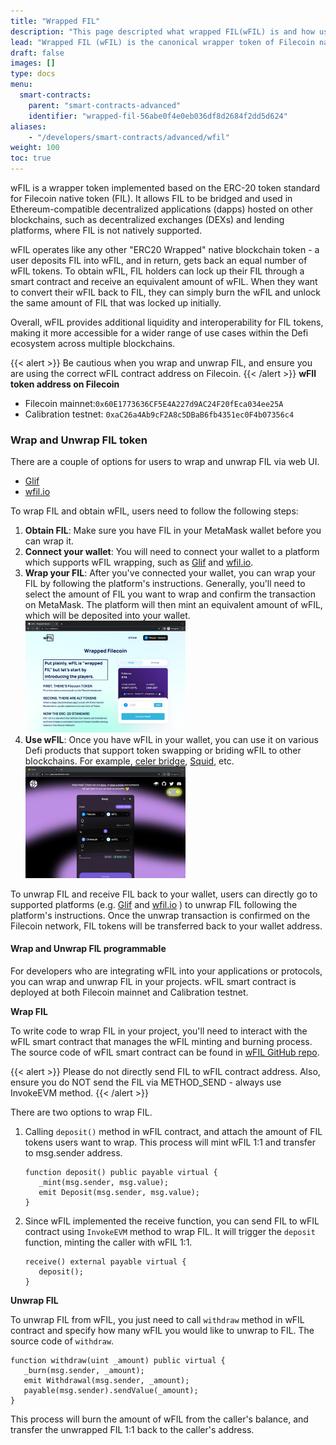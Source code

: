```yaml
---
title: "Wrapped FIL"
description: "This page descripted what wrapped FIL(wFIL) is and how users & developers can use it."
lead: "Wrapped FIL (wFIL) is the canonical wrapper token of Filecoin native token(FIL) and it features a 1:1 peg ratio to FIL."
draft: false
images: []
type: docs
menu:
  smart-contracts:
    parent: "smart-contracts-advanced"
    identifier: "wrapped-fil-56abe0f4e0eb036df8d2684f2dd5d624"
aliases:
    - "/developers/smart-contracts/advanced/wfil"
weight: 100
toc: true
---
```


wFIL is a wrapper token implemented based on the ERC-20 token standard for Filecoin native token (FIL). It allows FIL to be bridged and used in Ethereum-compatible decentralized applications (dapps) hosted on other blockchains, such as decentralized exchanges (DEXs) and lending platforms, where FIL is not natively supported.

wFIL operates like any other "ERC20 Wrapped" native blockchain token - a user deposits FIL into wFIL, and in return, gets back an equal number of wFIL tokens. To obtain wFIL, FIL holders can lock up their FIL through a smart contract and receive an equivalent amount of wFIL. When they want to convert their wFIL back to FIL, they can simply burn the wFIL and unlock the same amount of FIL that was locked up initially.

Overall, wFIL provides additional liquidity and interoperability for FIL tokens, making it more accessible for a wider range of use cases within the Defi ecosystem across multiple blockchains.

{{< alert >}} Be cautious when you wrap and unwrap FIL, and ensure you are using the correct wFIL contract address on Filecoin.
{{< /alert >}}
**wFIl token address on Filecoin**

  - Filecoin mainnet:`0x60E1773636CF5E4A227d9AC24F20fEca034ee25A`
  - Calibration testnet: `0xaC26a4Ab9cF2A8c5DBaB6fb4351ec0F4b07356c4`

### Wrap and Unwrap FIL token
There are a couple of options for users to wrap and unwrap FIL via web UI.
- [Glif](https://www.glif.io/)
- [wfil.io](https://wfil.io/)

To wrap FIL and obtain wFIL, users need to follow the following steps:
1. **Obtain FIL**: Make sure you have FIL in your MetaMask wallet before you can wrap it.
2. **Connect your wallet**: You will need to connect your wallet to a platform which supports wFIL wrapping, such as [Glif](https://www.glif.io/) and [wfil.io](https://wfil.io/). 
3. **Wrap your FIL**: After you've connected your wallet, you can wrap your FIL by following the platform's instructions. Generally, you'll need to select the amount of FIL you want to wrap and confirm the transaction on MetaMask. The platform will then mint an equivalent amount of wFIL, which will be deposited into your wallet.
    <img src="./assets/wfil.png" alt="wfil" style="zoom:25%;" />
4. **Use wFIL**: Once you have wFIL in your wallet, you can use it on various Defi products that support token swapping or briding wFIL to other blockchains. For example, [celer bridge](https://cbridge.celer.network/314/1/WFIL), [Squid](https://app.squidrouter.com/), etc.
    <img src="./assets/squid.png" alt="squid Router" style="zoom:25%;" />

To unwrap FIL and receive FIL back to your wallet, users can directly go to supported platforms (e.g. [Glif](https://www.glif.io/) and [wfil.io]() ) to unwrap FIL following the platform's instructions. Once the unwrap transaction is confirmed on the Filecoin network, FIL tokens will be transferred back to your wallet address.

#### Wrap and Unwrap FIL programmable

For developers who are integrating wFIL into your applications or protocols, you can wrap and unwrap FIL in your projects. wFIL smart contract is deployed at both Filecoin mainnet and Calibration testnet.

**Wrap FIL**

To write code to wrap FIL in your project, you'll need to interact with the wFIL smart contract that manages the wFIL minting and burning process. The source code of wFIL smart contract can be found in [wFIL GitHub repo](https://github.com/glifio/wfil). 

{{< alert >}} Please do not directly send FIL to wFIL contract address. Also, ensure you do NOT send the FIL via METHOD_SEND - always use InvokeEVM method.
{{< /alert >}}

There are two options to wrap FIL.

1. Calling `deposit()` method in wFIL contract, and attach the amount of FIL tokens users want to wrap. This process will mint wFIL 1:1 and transfer to msg.sender address.

   ```solidity
   function deposit() public payable virtual {
      _mint(msg.sender, msg.value);
      emit Deposit(msg.sender, msg.value);
   }
   ```

2. Since wFIL implemented the receive function, you can send FIL to wFIL contract using `InvokeEVM` method to wrap FIL. It will trigger the `deposit` function, minting the caller with wFIL 1:1.

   ```solidity
   receive() external payable virtual {
      deposit();
   }
   ```

**Unwrap FIL**

To unwrap FIL from wFIL, you just need to call `withdraw` method in wFIL contract and specify how many wFIL you would like to unwrap to FIL. The source code of `withdraw`.

```solidity
function withdraw(uint _amount) public virtual {
   _burn(msg.sender, _amount);
   emit Withdrawal(msg.sender, _amount);
   payable(msg.sender).sendValue(_amount);
}
```

This process will burn the amount of wFIL from the caller's balance, and transfer the unwrapped FIL 1:1 back to the caller's address. 